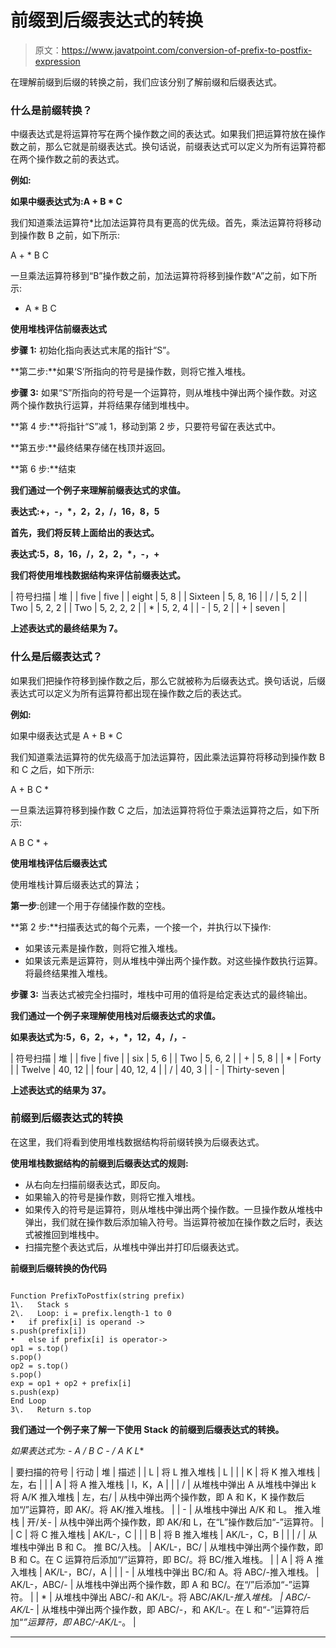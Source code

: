 # 前缀到后缀表达式的转换

> 原文：<https://www.javatpoint.com/conversion-of-prefix-to-postfix-expression>

在理解前缀到后缀的转换之前，我们应该分别了解前缀和后缀表达式。

### 什么是前缀转换？

中缀表达式是将运算符写在两个操作数之间的表达式。如果我们把运算符放在操作数之前，那么它就是前缀表达式。换句话说，前缀表达式可以定义为所有运算符都在两个操作数之前的表达式。

**例如:**

**如果中缀表达式为:A + B * C**

我们知道乘法运算符*比加法运算符具有更高的优先级。首先，乘法运算符将移动到操作数 B 之前，如下所示:

A + * B C

一旦乘法运算符移到“B”操作数之前，加法运算符将移到操作数“A”之前，如下所示:

+ A * B C

**使用堆栈评估前缀表达式**

**步骤 1:** 初始化指向表达式末尾的指针“S”。

**第二步:**如果‘S’所指向的符号是操作数，则将它推入堆栈。

**步骤 3:** 如果“S”所指向的符号是一个运算符，则从堆栈中弹出两个操作数。对这两个操作数执行运算，并将结果存储到堆栈中。

**第 4 步:**将指针“S”减 1，移动到第 2 步，只要符号留在表达式中。

**第五步:**最终结果存储在栈顶并返回。

**第 6 步:**结束

**我们通过一个例子来理解前缀表达式的求值。**

**表达式:+，-，*，2，2，/，16，8，5**

**首先，我们将反转上面给出的表达式。**

**表达式:5，8，16，/，2，2，*，-，+**

**我们将使用堆栈数据结构来评估前缀表达式。**

| 符号扫描 | 堆 |
| five | five |
| eight | 5, 8 |
| Sixteen | 5, 8, 16 |
| / | 5, 2 |
| Two | 5, 2, 2 |
| Two | 5, 2, 2, 2 |
| * | 5, 2, 4 |
| - | 5, 2 |
| + | seven |

**上述表达式的最终结果为 7。**

### 什么是后缀表达式？

如果我们把操作符移到操作数之后，那么它就被称为后缀表达式。换句话说，后缀表达式可以定义为所有运算符都出现在操作数之后的表达式。

**例如:**

如果中缀表达式是 A + B * C

我们知道乘法运算符的优先级高于加法运算符，因此乘法运算符将移动到操作数 B 和 C 之后，如下所示:

A + B C *

一旦乘法运算符移到操作数 C 之后，加法运算符将位于乘法运算符之后，如下所示:

A B C * +

**使用堆栈评估后缀表达式**

使用堆栈计算后缀表达式的算法；

**第一步**:创建一个用于存储操作数的空栈。

**第 2 步:**扫描表达式的每个元素，一个接一个，并执行以下操作:

*   如果该元素是操作数，则将它推入堆栈。
*   如果该元素是运算符，则从堆栈中弹出两个操作数。对这些操作数执行运算。将最终结果推入堆栈。

**步骤 3:** 当表达式被完全扫描时，堆栈中可用的值将是给定表达式的最终输出。

**我们通过一个例子来理解使用栈对后缀表达式的求值。**

**如果表达式为:5，6，2，+，*，12，4，/，-**

| 符号扫描 | 堆 |
| five | five |
| six | 5, 6 |
| Two | 5, 6, 2 |
| + | 5, 8 |
| * | Forty |
| Twelve | 40, 12 |
| four | 40, 12, 4 |
| / | 40, 3 |
| - | Thirty-seven |

**上述表达式的结果为 37。**

### 前缀到后缀表达式的转换

在这里，我们将看到使用堆栈数据结构将前缀转换为后缀表达式。

**使用堆栈数据结构的前缀到后缀表达式的规则:**

*   从右向左扫描前缀表达式，即反向。
*   如果输入的符号是操作数，则将它推入堆栈。
*   如果传入的符号是运算符，则从堆栈中弹出两个操作数。一旦操作数从堆栈中弹出，我们就在操作数后添加输入符号。当运算符被加在操作数之后时，表达式被推回到堆栈中。
*   扫描完整个表达式后，从堆栈中弹出并打印后缀表达式。

**前缀到后缀转换的伪代码**

```

Function PrefixToPostfix(string prefix)
1\.   Stack s
2\.   Loop: i = prefix.length-1 to 0
•   if prefix[i] is operand ->
s.push(prefix[i])
•   else if prefix[i] is operator->
op1 = s.top()
s.pop()
op2 = s.top()
s.pop()
exp = op1 + op2 + prefix[i]
s.push(exp)
End Loop
3\.   Return s.top

```

**我们通过一个例子来了解一下使用 Stack 的前缀到后缀表达式的转换。**

**如果表达式为:* - A / B C - / A K L**

| 要扫描的符号 | 行动 | 堆 | 描述 |
| L | 将 L 推入堆栈 | L |  |
| K | 将 K 推入堆栈 | 左，右 |  |
| A | 将 A 推入堆栈 | l，K，A |  |
| / | 从堆栈中弹出 A
从堆栈中弹出 k
将 A/K 推入堆栈 | 左，右/ | 从栈中弹出两个操作数，即 A 和 K，K 操作数后加“/”运算符，即 AK/。将 AK/推入堆栈。 |
| - | 从堆栈中弹出 A/K 和 L。
推入堆栈 | 开/关- | 从栈中弹出两个操作数，即 AK/和 L，在“L”操作数后加“-”运算符。 |
| C | 将 C 推入堆栈 | AK/L-，C |  |
| B | 将 B 推入堆栈 | AK/L-，C，B |  |
| / | 从堆栈中弹出 B 和 C。
推 BC/入栈。 | AK/L-，BC/ | 从堆栈中弹出两个操作数，即 B 和 C。在 C 运算符后添加“/”运算符，即 BC/。将 BC/推入堆栈。 |
| A | 将 A 推入堆栈 | AK/L-，BC/，A |  |
| - | 从堆栈中弹出 BC/和 A。将 ABC/-推入堆栈。 | AK/L-，ABC/- | 从堆栈中弹出两个操作数，即 A 和 BC/。在“/”后添加“-”运算符。 |
| * | 从堆栈中弹出 ABC/-和 AK/L-。将 ABC/AK/L-*推入堆栈。 | ABC/-AK/L-* | 从堆栈中弹出两个操作数，即 ABC/-，和 AK/L-。在 L 和“-”运算符后加“*”运算符，即 ABC/-AK/L-*。 |

* * *